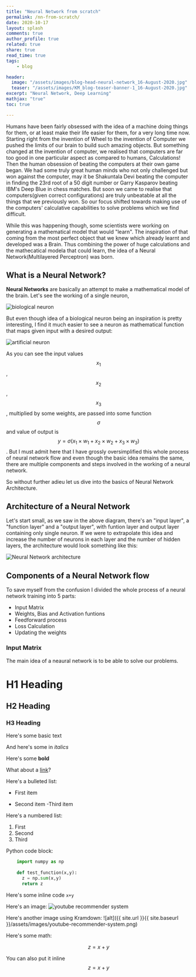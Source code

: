 ```yaml
---
title: "Neural Network from scratch"
permalink: /nn-from-scratch/
date: 2020-10-17
layout: splash
comments: true 
author_profile: true
related: true
share: true
read_time: true
tags:
    - blog

header:
  image: "/assets/images/blog-head-neural-network_16-August-2020.jpg"
  teaser: "/assets/images/KM_blog-teaser-banner-1_16-August-2020.jpg"
excerpt: "Neural Network, Deep Learning"
mathjax: "true"
toc: true

---
```


Humans have been fairly obsessed with the idea of a machine doing things for them, or at least make their life easier for them, for a very long time now. Starting right from the invention of Wheel to the invention of Computer we pushed the limits of our brain to build such amazing objects. But something changed at the invention of computer, we realised that computers are far too good in one particular aspect as compared to humans, Calculations!
Then the human obsession of beating the computers at their own game began. We had some truly great human minds who not only challenged but won against the computer, may it be Shakuntala Devi beating the computer in finding the 23rd root of a 50 digit number or Garry Kasparov beating IBM's Deep Blue in chess matches. But soon we came to realise that computers(given correct configurations) are truly unbeatable at all the things that we previously won. So our focus shifted towards making use of the computers' calculative capabilities to solve problems which we find difficult. 

While this was happening though, some scientists were working on generating a mathematical model that would "learn". The inspiration of that coming from the most perfect object that we knew which already learnt and developed was a Brain. Thus combining the power of huge calculations and the mathecatical modela that could learn, the idea of a Neural Network(Multilayered Perceptron) was born.


## What is a Neural Network?
**Neural Networks** are basically an attempt to make a mathematical model of the brain. Let's see the working of a single neuron, 

<img src="{{ site.url }}{{ site.baseurl }}/assets/images/biological_neuron.png" alt="biological neuron"> 



But even though idea of a biological neuron being an inspiration is pretty interesting, I find it much easier to see a neuron as mathematical function that maps given input with a desired output:

<img src="{{ site.url }}{{ site.baseurl }}/assets/images/artificial_neuron.png" alt="artificial neuron"> 

As you can see the input values $$x_1$$, $$x_2$$, $$x_3$$, multiplied by some weights, are passed into some function $$\sigma$$ and value of output is $$y = \sigma(x_1 \times w_1 + x_2 \times w_2 + x_3 \times w_3)$$. But I must admit here that I have grossly oversimplified this whole process of neural network flow and even though the basic idea remains the same, there are multiple components and steps involved in the working of a neural network.

So without further adieu let us dive into the basics of Neural Network Architecture.


## Architecture of a Neural Network
Let's start small, as we saw in the above diagram, there's an "input layer", a "function layer" and a "output layer", with funtion layer and output layer containing only single neuron. If we were to extrapolate this idea and increase the number of neurons in each layer and the number of hidden layers, the architecture would look something like this:

<img src="{{ site.url }}{{ site.baseurl }}/assets/images/NN_architecture.png" alt="Neural Network architecture"> 



## Components of a Neural Network flow

To save myself from the confusion I divided the whole process of a neural network training into 5 parts:
* Input Matrix
* Weights, Bias and Activation funtions
* Feedforward process
* Loss Calculation
* Updating the weights

### Input Matrix

The main idea of a neaural network is to be able to solve our problems.

# H1 Heading

## H2 Heading

### H3 Heading

Here's some basic text

And here's some in *italics*

Here's some **bold**

What about a [link](https://github.com/aknottymathematician)?

Here's a bulleted list:
* First item
+ Second item
-Third item

Here's a numbered list:
1. First
2. Second
3. Third

Python code block:
```python
    import numpy as np
    
    def test_function(x,y):
      z = np.sum(x,y)
      return z
```
Here's some inline code `x+y`

Here's an image:
<img src="{{ site.url }}{{ site.baseurl }}/assets/images/youtube-recommender-system.png" alt="youtube recommender system">

Here's another image using Kramdown:
![alt]({{ site.url }}{{ site.baseurl }}/assets/images/youtube-recommender-system.png)

Here's some math:

$$z=x+y$$

You can also put it inline $$z=x+y$$
